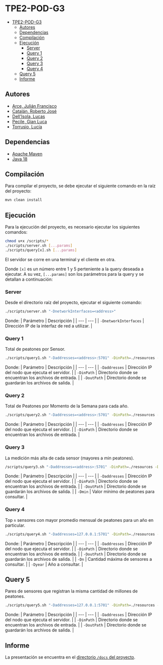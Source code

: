 # TPE2-POD-G3

- [TPE2-POD-G3](#tpe2-pod-g3)
  - [Autores](#autores)
  - [Dependencias](#dependencias)
  - [Compilación](#compilación)
  - [Ejecución](#ejecución)
    - [Server](#server)
    - [Query 1](#query-1)
    - [Query 2](#query-2)
    - [Query 3](#query-3)
    - [Query 4](#query-4)
  - [Query 5](#query-5)
  - [Informe](#informe)

## Autores

- [Arce, Julián Francisco](https://github.com/JuArce)
- [Catalán, Roberto José](https://github.com/rcatalan98)
- [Dell'Isola, Lucas](https://github.com/ldellisola)
- [Pecile, Gian Luca](https://github.com/glpecile)
- [Torrusio, Lucía](https://github.com/luciatorrusio)

## Dependencias

- [Apache Maven](https://maven.apache.org/)
- [Java 18](https://www.oracle.com/java/technologies/javase-jdk18-downloads.html)

## Compilación

Para compilar el proyecto, se debe ejecutar el siguiente comando en la raíz del proyecto:

```bash
mvn clean install
```

## Ejecución

Para la ejecución del proyecto, es necesario ejecutar los siguientes comandos:

```bash
chmod u+x /scripts/*
./scripts/server.sh [...params]
./scripts/query[x].sh [...params]
```

El servidor se corre en una terminal y el cliente en otra.

Donde `[x]` es un número entre 1 y 5 perteniente a la query deseada a ejecutar.
A su vez, `[...params]` son los parámetros para la query y se detallan a continuación:

### Server

Desde el directorio raíz del proyecto, ejecutar el siguiente comando:

```bash
./scripts/server.sh "-DnetworkInterfaces=<address>"
```

Donde:
| Parámetro | Descripción |
| --- | --- |
| `-DnetworkInterfaces` | Dirección IP de la interfaz de red a utilizar. |

### Query 1

Total de peatones por Sensor.

```bash
./scripts/query1.sh "-Daddresses=<address>:5701" -DinPath=./resources -DoutPath=.
```

Donde:
| Parámetro | Descripción |
| --- | --- |
| `-Daddresses` | Dirección IP del nodo que ejecuta el servidor. |
| `-DinPath` | Directorio donde se encuentran los archivos de entrada. |
| `-DoutPath` | Directorio donde se guardarán los archivos de salida. |

### Query 2

Total de Peatones por Momento de la Semana para cada año.

```bash
./scripts/query2.sh "-Daddresses=<address>:5701" -DinPath=./resources -DoutPath=.
```

Donde:
| Parámetro | Descripción |
| --- | --- |
| `-Daddresses` | Dirección IP del nodo que ejecuta el servidor. |
| `-DinPath` | Directorio donde se encuentran los archivos de entrada. |

### Query 3

La medición más alta de cada sensor (mayores a min peatones).

```bash
/scripts/query3.sh "-Daddresses=<address>:5701" -DinPath=./resources -DoutPath=. -Dmin=<min>
```

Donde:
| Parámetro | Descripción |
| --- | --- |
| `-Daddresses` | Dirección IP del nodo que ejecuta el servidor. |
| `-DinPath` | Directorio donde se encuentran los archivos de entrada. |
| `-DoutPath` | Directorio donde se guardarán los archivos de salida. |
| `-Dmin` | Valor mínimo de peatones para consultar. |

### Query 4

Top `n` sensores con mayor promedio mensual de peatones para un año en particular.

```bash
./scripts/query4.sh "-Daddresses=127.0.0.1:5701" -DinPath=./resources -DoutPath=. -Dn=<max_sensor> -Dyear=<year>
```

Donde:
| Parámetro | Descripción |
| --- | --- |
| `-Daddresses` | Dirección IP del nodo que ejecuta el servidor. |
| `-DinPath` | Directorio donde se encuentran los archivos de entrada. |
| `-DoutPath` | Directorio donde se guardarán los archivos de salida. |
| `-Dn` | Cantidad máxima de sensores a consultar. |
| `-Dyear` | Año a consultar. |

## Query 5

Pares de sensores que registran la misma cantidad de millones de peatones.

```bash
./scripts/query5.sh "-Daddresses=127.0.0.1:5701" -DinPath=./resources -DoutPath=.
```

Donde:
| Parámetro | Descripción |
| --- | --- |
| `-Daddresses` | Dirección IP del nodo que ejecuta el servidor. |
| `-DinPath` | Directorio donde se encuentran los archivos de entrada. |
| `-DoutPath` | Directorio donde se guardarán los archivos de salida. |

## Informe

La presentación se encuentra en el [directorio `/docs` del proyecto](/docs/POD-TPE2-G3-Informe.pdf).
